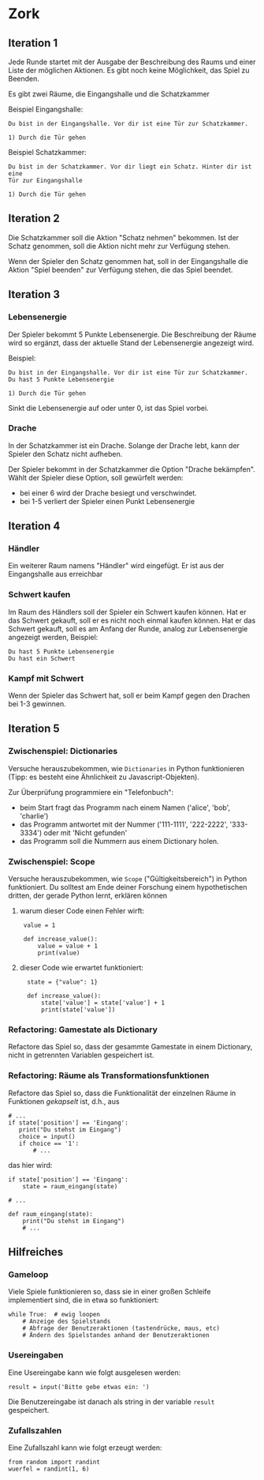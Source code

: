 # Zork

## Iteration 1

Jede Runde startet mit der Ausgabe der Beschreibung des Raums und einer Liste
der möglichen Aktionen. Es gibt noch keine Möglichkeit, das Spiel zu Beenden.

Es gibt zwei Räume, die Eingangshalle und die Schatzkammer

Beispiel Eingangshalle:

    Du bist in der Eingangshalle. Vor dir ist eine Tür zur Schatzkammer.

    1) Durch die Tür gehen

Beispiel Schatzkammer:

    Du bist in der Schatzkammer. Vor dir liegt ein Schatz. Hinter dir ist eine
    Tür zur Eingangshalle

    1) Durch die Tür gehen

## Iteration 2

Die Schatzkammer soll die Aktion "Schatz nehmen" bekommen. Ist der Schatz
genommen, soll die Aktion nicht mehr zur Verfügung stehen.

Wenn der Spieler den Schatz genommen hat, soll in der Eingangshalle die Aktion
"Spiel beenden" zur Verfügung stehen, die das Spiel beendet.

## Iteration 3

### Lebensenergie

Der Spieler bekommt 5 Punkte Lebensenergie. Die Beschreibung der Räume wird
so ergänzt, dass der aktuelle Stand der Lebensenergie angezeigt wird.

Beispiel:

    Du bist in der Eingangshalle. Vor dir ist eine Tür zur Schatzkammer.
    Du hast 5 Punkte Lebensenergie

    1) Durch die Tür gehen

Sinkt die Lebensenergie auf oder unter 0, ist das Spiel vorbei.

### Drache

In der Schatzkammer ist ein Drache.
Solange der Drache lebt, kann der Spieler den Schatz nicht aufheben.

Der Spieler bekommt in der Schatzkammer die Option "Drache bekämpfen".
Wählt der Spieler diese Option, soll gewürfelt werden:

* bei einer 6 wird der Drache besiegt und verschwindet.
* bei 1-5 verliert der Spieler einen Punkt Lebensenergie


## Iteration 4

### Händler

Ein weiterer Raum namens "Händler" wird eingefügt. Er ist aus der Eingangshalle
aus erreichbar

### Schwert kaufen

Im Raum des Händlers soll der Spieler ein Schwert kaufen können.
Hat er das Schwert gekauft, soll er es nicht noch einmal kaufen können.
Hat er das Schwert gekauft, soll es am Anfang der Runde, analog zur
Lebensenergie angezeigt werden, Beispiel:

    Du hast 5 Punkte Lebensenergie
    Du hast ein Schwert

### Kampf mit Schwert

Wenn der Spieler das Schwert hat, soll er beim Kampf gegen den Drachen
bei 1-3 gewinnen.

## Iteration 5

### Zwischenspiel: Dictionaries

Versuche herauszubekommen, wie `Dictionaries` in Python funktionieren (Tipp: es besteht
eine Ähnlichkeit zu Javascript-Objekten).

Zur Überprüfung programmiere ein "Telefonbuch":

* beim Start fragt das Programm nach einem Namen ('alice', 'bob', 'charlie')
* das Programm antwortet mit der Nummer ('111-1111', '222-2222', '333-3334') oder mit 'Nicht gefunden'
* das Programm soll die Nummern aus einem Dictionary holen.

### Zwischenspiel: Scope

Versuche herauszubekommen, wie `Scope` ("Gültigkeitsbereich") in Python funktioniert.
Du solltest am Ende deiner Forschung einem hypothetischen dritten, der gerade Python lernt,
erklären können

1) warum dieser Code einen Fehler wirft:

        value = 1
    
        def increase_value():
            value = value + 1
            print(value)

2) dieser Code wie erwartet funktioniert:

         state = {"value": 1}
    
         def increase_value():
             state['value'] = state['value'] + 1
             print(state['value'])

### Refactoring: Gamestate als Dictionary

Refactore das Spiel so, dass der gesammte Gamestate in einem Dictionary, nicht in getrennten Variablen
gespeichert ist.
        
### Refactoring: Räume als Transformationsfunktionen

Refactore das Spiel so, dass die Funktionalität der einzelnen Räume in Funktionen *gekapselt* ist, d.h.,
aus

    # ...
    if state['position'] == 'Eingang':
       print("Du stehst im Eingang")
       choice = input()
       if choice == '1':
           # ...

das hier wird:

    if state['position'] == 'Eingang':
        state = raum_eingang(state)
        
    # ...
    
    def raum_eingang(state):
        print("Du stehst im Eingang")
        # ...

## Hilfreiches

### Gameloop

Viele Spiele funktionieren so, dass sie in einer großen Schleife implementiert sind,
die in etwa so funktioniert:

    while True:  # ewig loopen
        # Anzeige des Spielstands
        # Abfrage der Benutzeraktionen (tastendrücke, maus, etc)
        # Ändern des Spielstandes anhand der Benutzeraktionen

### Usereingaben

Eine Usereingabe kann wie folgt ausgelesen werden:

    result = input('Bitte gebe etwas ein: ')
    
Die Benutzereingabe ist danach als string in der variable `result` gespeichert.

### Zufallszahlen

Eine Zufallszahl kann wie folgt erzeugt werden:

    from random import randint
    wuerfel = randint(1, 6)

